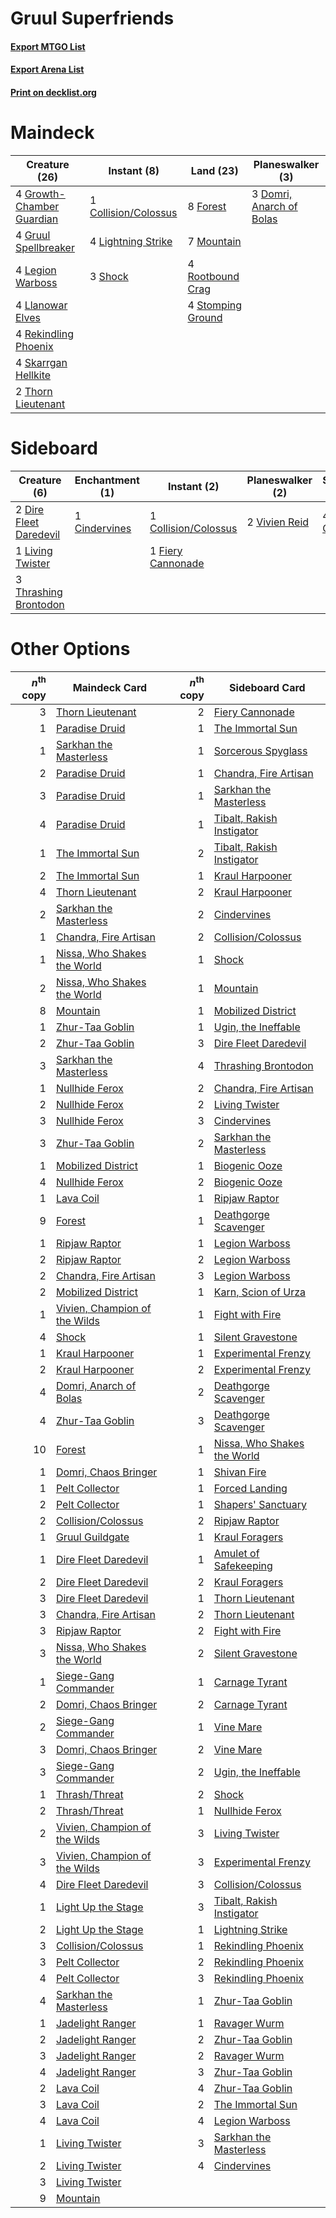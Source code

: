 # Gruul Superfriends

#### [Export MTGO List](../collection/Gruul%20Superfriends/Gruul%20Superfriends.txt)
#### [Export Arena List](../collection/Gruul%20Superfriends/Gruul%20Superfriends_arena.txt)
#### [Print on decklist.org](http://decklist.org/?deckmain=1%09Collision/Colossus%0A3%09Domri,%20Anarch%20of%20Bolas%0A8%09Forest%0A4%09Growth-Chamber%20Guardian%0A4%09Gruul%20Spellbreaker%0A4%09Legion%20Warboss%0A4%09Lightning%20Strike%0A4%09Llanowar%20Elves%0A7%09Mountain%0A4%09Rekindling%20Phoenix%0A4%09Rootbound%20Crag%0A3%09Shock%0A4%09Skarrgan%20Hellkite%0A4%09Stomping%20Ground%0A2%09Thorn%20Lieutenant&deckside=1%09Cindervines%0A1%09Collision/Colossus%0A2%09Dire%20Fleet%20Daredevil%0A1%09Fiery%20Cannonade%0A4%09Lava%20Coil%0A1%09Living%20Twister%0A3%09Thrashing%20Brontodon%0A2%09Vivien%20Reid)
# Maindeck

|                                           Creature (26)                                            |                                          Instant (8)                                          |                                         Land (23)                                          |                                         Planeswalker (3)                                          |
|----------------------------------------------------------------------------------------------------|-----------------------------------------------------------------------------------------------|--------------------------------------------------------------------------------------------|---------------------------------------------------------------------------------------------------|
|4 [Growth-Chamber Guardian](http://gatherer.wizards.com/Pages/Card/Details.aspx?multiverseid=457272)|1 [Collision/Colossus](http://gatherer.wizards.com/Pages/Card/Details.aspx?multiverseid=457367)|8 [Forest](http://gatherer.wizards.com/Pages/Card/Details.aspx?multiverseid=439860)         |3 [Domri, Anarch of Bolas](http://gatherer.wizards.com/Pages/Card/Details.aspx?multiverseid=461118)|
|4 [Gruul Spellbreaker](http://gatherer.wizards.com/Pages/Card/Details.aspx?multiverseid=457323)     |4 [Lightning Strike](http://gatherer.wizards.com/Pages/Card/Details.aspx?multiverseid=383299)  |7 [Mountain](http://gatherer.wizards.com/Pages/Card/Details.aspx?multiverseid=439859)       |                                                                                                   |
|4 [Legion Warboss](http://gatherer.wizards.com/Pages/Card/Details.aspx?multiverseid=452859)         |3 [Shock](http://gatherer.wizards.com/Pages/Card/Details.aspx?multiverseid=129732)             |4 [Rootbound Crag](http://gatherer.wizards.com/Pages/Card/Details.aspx?multiverseid=420934) |                                                                                                   |
|4 [Llanowar Elves](http://gatherer.wizards.com/Pages/Card/Details.aspx?multiverseid=129626)         |                                                                                               |4 [Stomping Ground](http://gatherer.wizards.com/Pages/Card/Details.aspx?multiverseid=405110)|                                                                                                   |
|4 [Rekindling Phoenix](http://gatherer.wizards.com/Pages/Card/Details.aspx?multiverseid=439768)     |                                                                                               |                                                                                            |                                                                                                   |
|4 [Skarrgan Hellkite](http://gatherer.wizards.com/Pages/Card/Details.aspx?multiverseid=457258)      |                                                                                               |                                                                                            |                                                                                                   |
|2 [Thorn Lieutenant](http://gatherer.wizards.com/Pages/Card/Details.aspx?multiverseid=447339)       |                                                                                               |                                                                                            |                                                                                                   |


# Sideboard

|                                          Creature (6)                                           |                                    Enchantment (1)                                     |                                          Instant (2)                                          |                                    Planeswalker (2)                                    |                                     Sorcery (4)                                      |
|-------------------------------------------------------------------------------------------------|----------------------------------------------------------------------------------------|-----------------------------------------------------------------------------------------------|----------------------------------------------------------------------------------------|--------------------------------------------------------------------------------------|
|2 [Dire Fleet Daredevil](http://gatherer.wizards.com/Pages/Card/Details.aspx?multiverseid=439756)|1 [Cindervines](http://gatherer.wizards.com/Pages/Card/Details.aspx?multiverseid=457305)|1 [Collision/Colossus](http://gatherer.wizards.com/Pages/Card/Details.aspx?multiverseid=457367)|2 [Vivien Reid](http://gatherer.wizards.com/Pages/Card/Details.aspx?multiverseid=447344)|4 [Lava Coil](http://gatherer.wizards.com/Pages/Card/Details.aspx?multiverseid=452858)|
|1 [Living Twister](http://gatherer.wizards.com/Pages/Card/Details.aspx?multiverseid=461130)      |                                                                                        |1 [Fiery Cannonade](http://gatherer.wizards.com/Pages/Card/Details.aspx?multiverseid=435297)   |                                                                                        |                                                                                      |
|3 [Thrashing Brontodon](http://gatherer.wizards.com/Pages/Card/Details.aspx?multiverseid=456570) |                                                                                        |                                                                                               |                                                                                        |                                                                                      |


# Other Options

|*n*<sup>th</sup> copy|                                             Maindeck Card                                              |*n*<sup>th</sup> copy|                                            Sideboard Card                                            |
|--------------------:|--------------------------------------------------------------------------------------------------------|--------------------:|------------------------------------------------------------------------------------------------------|
|                    3|[Thorn Lieutenant](http://gatherer.wizards.com/Pages/Card/Details.aspx?multiverseid=447339)             |                    2|[Fiery Cannonade](http://gatherer.wizards.com/Pages/Card/Details.aspx?multiverseid=435297)            |
|                    1|[Paradise Druid](http://gatherer.wizards.com/Pages/Card/Details.aspx?multiverseid=461098)               |                    1|[The Immortal Sun](http://gatherer.wizards.com/Pages/Card/Details.aspx?multiverseid=439844)           |
|                    1|[Sarkhan the Masterless](http://gatherer.wizards.com/Pages/Card/Details.aspx?multiverseid=461070)       |                    1|[Sorcerous Spyglass](http://gatherer.wizards.com/Pages/Card/Details.aspx?multiverseid=435407)         |
|                    2|[Paradise Druid](http://gatherer.wizards.com/Pages/Card/Details.aspx?multiverseid=461098)               |                    1|[Chandra, Fire Artisan](http://gatherer.wizards.com/Pages/Card/Details.aspx?multiverseid=461046)      |
|                    3|[Paradise Druid](http://gatherer.wizards.com/Pages/Card/Details.aspx?multiverseid=461098)               |                    1|[Sarkhan the Masterless](http://gatherer.wizards.com/Pages/Card/Details.aspx?multiverseid=461070)     |
|                    4|[Paradise Druid](http://gatherer.wizards.com/Pages/Card/Details.aspx?multiverseid=461098)               |                    1|[Tibalt, Rakish Instigator](http://gatherer.wizards.com/Pages/Card/Details.aspx?multiverseid=461073)  |
|                    1|[The Immortal Sun](http://gatherer.wizards.com/Pages/Card/Details.aspx?multiverseid=439844)             |                    2|[Tibalt, Rakish Instigator](http://gatherer.wizards.com/Pages/Card/Details.aspx?multiverseid=461073)  |
|                    2|[The Immortal Sun](http://gatherer.wizards.com/Pages/Card/Details.aspx?multiverseid=439844)             |                    1|[Kraul Harpooner](http://gatherer.wizards.com/Pages/Card/Details.aspx?multiverseid=452886)            |
|                    4|[Thorn Lieutenant](http://gatherer.wizards.com/Pages/Card/Details.aspx?multiverseid=447339)             |                    2|[Kraul Harpooner](http://gatherer.wizards.com/Pages/Card/Details.aspx?multiverseid=452886)            |
|                    2|[Sarkhan the Masterless](http://gatherer.wizards.com/Pages/Card/Details.aspx?multiverseid=461070)       |                    2|[Cindervines](http://gatherer.wizards.com/Pages/Card/Details.aspx?multiverseid=457305)                |
|                    1|[Chandra, Fire Artisan](http://gatherer.wizards.com/Pages/Card/Details.aspx?multiverseid=461046)        |                    2|[Collision/Colossus](http://gatherer.wizards.com/Pages/Card/Details.aspx?multiverseid=457367)         |
|                    1|[Nissa, Who Shakes the World](http://gatherer.wizards.com/Pages/Card/Details.aspx?multiverseid=461096)  |                    1|[Shock](http://gatherer.wizards.com/Pages/Card/Details.aspx?multiverseid=129732)                      |
|                    2|[Nissa, Who Shakes the World](http://gatherer.wizards.com/Pages/Card/Details.aspx?multiverseid=461096)  |                    1|[Mountain](http://gatherer.wizards.com/Pages/Card/Details.aspx?multiverseid=439859)                   |
|                    8|[Mountain](http://gatherer.wizards.com/Pages/Card/Details.aspx?multiverseid=439859)                     |                    1|[Mobilized District](http://gatherer.wizards.com/Pages/Card/Details.aspx?multiverseid=461176)         |
|                    1|[Zhur-Taa Goblin](http://gatherer.wizards.com/Pages/Card/Details.aspx?multiverseid=457359)              |                    1|[Ugin, the Ineffable](http://gatherer.wizards.com/Pages/Card/Details.aspx?multiverseid=460929)        |
|                    2|[Zhur-Taa Goblin](http://gatherer.wizards.com/Pages/Card/Details.aspx?multiverseid=457359)              |                    3|[Dire Fleet Daredevil](http://gatherer.wizards.com/Pages/Card/Details.aspx?multiverseid=439756)       |
|                    3|[Sarkhan the Masterless](http://gatherer.wizards.com/Pages/Card/Details.aspx?multiverseid=461070)       |                    4|[Thrashing Brontodon](http://gatherer.wizards.com/Pages/Card/Details.aspx?multiverseid=456570)        |
|                    1|[Nullhide Ferox](http://gatherer.wizards.com/Pages/Card/Details.aspx?multiverseid=452888)               |                    2|[Chandra, Fire Artisan](http://gatherer.wizards.com/Pages/Card/Details.aspx?multiverseid=461046)      |
|                    2|[Nullhide Ferox](http://gatherer.wizards.com/Pages/Card/Details.aspx?multiverseid=452888)               |                    2|[Living Twister](http://gatherer.wizards.com/Pages/Card/Details.aspx?multiverseid=461130)             |
|                    3|[Nullhide Ferox](http://gatherer.wizards.com/Pages/Card/Details.aspx?multiverseid=452888)               |                    3|[Cindervines](http://gatherer.wizards.com/Pages/Card/Details.aspx?multiverseid=457305)                |
|                    3|[Zhur-Taa Goblin](http://gatherer.wizards.com/Pages/Card/Details.aspx?multiverseid=457359)              |                    2|[Sarkhan the Masterless](http://gatherer.wizards.com/Pages/Card/Details.aspx?multiverseid=461070)     |
|                    1|[Mobilized District](http://gatherer.wizards.com/Pages/Card/Details.aspx?multiverseid=461176)           |                    1|[Biogenic Ooze](http://gatherer.wizards.com/Pages/Card/Details.aspx?multiverseid=457266)              |
|                    4|[Nullhide Ferox](http://gatherer.wizards.com/Pages/Card/Details.aspx?multiverseid=452888)               |                    2|[Biogenic Ooze](http://gatherer.wizards.com/Pages/Card/Details.aspx?multiverseid=457266)              |
|                    1|[Lava Coil](http://gatherer.wizards.com/Pages/Card/Details.aspx?multiverseid=452858)                    |                    1|[Ripjaw Raptor](http://gatherer.wizards.com/Pages/Card/Details.aspx?multiverseid=435359)              |
|                    9|[Forest](http://gatherer.wizards.com/Pages/Card/Details.aspx?multiverseid=439860)                       |                    1|[Deathgorge Scavenger](http://gatherer.wizards.com/Pages/Card/Details.aspx?multiverseid=435339)       |
|                    1|[Ripjaw Raptor](http://gatherer.wizards.com/Pages/Card/Details.aspx?multiverseid=435359)                |                    1|[Legion Warboss](http://gatherer.wizards.com/Pages/Card/Details.aspx?multiverseid=452859)             |
|                    2|[Ripjaw Raptor](http://gatherer.wizards.com/Pages/Card/Details.aspx?multiverseid=435359)                |                    2|[Legion Warboss](http://gatherer.wizards.com/Pages/Card/Details.aspx?multiverseid=452859)             |
|                    2|[Chandra, Fire Artisan](http://gatherer.wizards.com/Pages/Card/Details.aspx?multiverseid=461046)        |                    3|[Legion Warboss](http://gatherer.wizards.com/Pages/Card/Details.aspx?multiverseid=452859)             |
|                    2|[Mobilized District](http://gatherer.wizards.com/Pages/Card/Details.aspx?multiverseid=461176)           |                    1|[Karn, Scion of Urza](http://gatherer.wizards.com/Pages/Card/Details.aspx?multiverseid=442889)        |
|                    1|[Vivien, Champion of the Wilds](http://gatherer.wizards.com/Pages/Card/Details.aspx?multiverseid=461107)|                    1|[Fight with Fire](http://gatherer.wizards.com/Pages/Card/Details.aspx?multiverseid=443007)            |
|                    4|[Shock](http://gatherer.wizards.com/Pages/Card/Details.aspx?multiverseid=129732)                        |                    1|[Silent Gravestone](http://gatherer.wizards.com/Pages/Card/Details.aspx?multiverseid=439846)          |
|                    1|[Kraul Harpooner](http://gatherer.wizards.com/Pages/Card/Details.aspx?multiverseid=452886)              |                    1|[Experimental Frenzy](http://gatherer.wizards.com/Pages/Card/Details.aspx?multiverseid=452849)        |
|                    2|[Kraul Harpooner](http://gatherer.wizards.com/Pages/Card/Details.aspx?multiverseid=452886)              |                    2|[Experimental Frenzy](http://gatherer.wizards.com/Pages/Card/Details.aspx?multiverseid=452849)        |
|                    4|[Domri, Anarch of Bolas](http://gatherer.wizards.com/Pages/Card/Details.aspx?multiverseid=461118)       |                    2|[Deathgorge Scavenger](http://gatherer.wizards.com/Pages/Card/Details.aspx?multiverseid=435339)       |
|                    4|[Zhur-Taa Goblin](http://gatherer.wizards.com/Pages/Card/Details.aspx?multiverseid=457359)              |                    3|[Deathgorge Scavenger](http://gatherer.wizards.com/Pages/Card/Details.aspx?multiverseid=435339)       |
|                   10|[Forest](http://gatherer.wizards.com/Pages/Card/Details.aspx?multiverseid=439860)                       |                    1|[Nissa, Who Shakes the World](http://gatherer.wizards.com/Pages/Card/Details.aspx?multiverseid=461096)|
|                    1|[Domri, Chaos Bringer](http://gatherer.wizards.com/Pages/Card/Details.aspx?multiverseid=457310)         |                    1|[Shivan Fire](http://gatherer.wizards.com/Pages/Card/Details.aspx?multiverseid=443030)                |
|                    1|[Pelt Collector](http://gatherer.wizards.com/Pages/Card/Details.aspx?multiverseid=452891)               |                    1|[Forced Landing](http://gatherer.wizards.com/Pages/Card/Details.aspx?multiverseid=461088)             |
|                    2|[Pelt Collector](http://gatherer.wizards.com/Pages/Card/Details.aspx?multiverseid=452891)               |                    1|[Shapers' Sanctuary](http://gatherer.wizards.com/Pages/Card/Details.aspx?multiverseid=435362)         |
|                    2|[Collision/Colossus](http://gatherer.wizards.com/Pages/Card/Details.aspx?multiverseid=457367)           |                    2|[Ripjaw Raptor](http://gatherer.wizards.com/Pages/Card/Details.aspx?multiverseid=435359)              |
|                    1|[Gruul Guildgate](http://gatherer.wizards.com/Pages/Card/Details.aspx?multiverseid=376359)              |                    1|[Kraul Foragers](http://gatherer.wizards.com/Pages/Card/Details.aspx?multiverseid=452885)             |
|                    1|[Dire Fleet Daredevil](http://gatherer.wizards.com/Pages/Card/Details.aspx?multiverseid=439756)         |                    1|[Amulet of Safekeeping](http://gatherer.wizards.com/Pages/Card/Details.aspx?multiverseid=447363)      |
|                    2|[Dire Fleet Daredevil](http://gatherer.wizards.com/Pages/Card/Details.aspx?multiverseid=439756)         |                    2|[Kraul Foragers](http://gatherer.wizards.com/Pages/Card/Details.aspx?multiverseid=452885)             |
|                    3|[Dire Fleet Daredevil](http://gatherer.wizards.com/Pages/Card/Details.aspx?multiverseid=439756)         |                    1|[Thorn Lieutenant](http://gatherer.wizards.com/Pages/Card/Details.aspx?multiverseid=447339)           |
|                    3|[Chandra, Fire Artisan](http://gatherer.wizards.com/Pages/Card/Details.aspx?multiverseid=461046)        |                    2|[Thorn Lieutenant](http://gatherer.wizards.com/Pages/Card/Details.aspx?multiverseid=447339)           |
|                    3|[Ripjaw Raptor](http://gatherer.wizards.com/Pages/Card/Details.aspx?multiverseid=435359)                |                    2|[Fight with Fire](http://gatherer.wizards.com/Pages/Card/Details.aspx?multiverseid=443007)            |
|                    3|[Nissa, Who Shakes the World](http://gatherer.wizards.com/Pages/Card/Details.aspx?multiverseid=461096)  |                    2|[Silent Gravestone](http://gatherer.wizards.com/Pages/Card/Details.aspx?multiverseid=439846)          |
|                    1|[Siege-Gang Commander](http://gatherer.wizards.com/Pages/Card/Details.aspx?multiverseid=130539)         |                    1|[Carnage Tyrant](http://gatherer.wizards.com/Pages/Card/Details.aspx?multiverseid=435334)             |
|                    2|[Domri, Chaos Bringer](http://gatherer.wizards.com/Pages/Card/Details.aspx?multiverseid=457310)         |                    2|[Carnage Tyrant](http://gatherer.wizards.com/Pages/Card/Details.aspx?multiverseid=435334)             |
|                    2|[Siege-Gang Commander](http://gatherer.wizards.com/Pages/Card/Details.aspx?multiverseid=130539)         |                    1|[Vine Mare](http://gatherer.wizards.com/Pages/Card/Details.aspx?multiverseid=447343)                  |
|                    3|[Domri, Chaos Bringer](http://gatherer.wizards.com/Pages/Card/Details.aspx?multiverseid=457310)         |                    2|[Vine Mare](http://gatherer.wizards.com/Pages/Card/Details.aspx?multiverseid=447343)                  |
|                    3|[Siege-Gang Commander](http://gatherer.wizards.com/Pages/Card/Details.aspx?multiverseid=130539)         |                    2|[Ugin, the Ineffable](http://gatherer.wizards.com/Pages/Card/Details.aspx?multiverseid=460929)        |
|                    1|[Thrash/Threat](http://gatherer.wizards.com/Pages/Card/Details.aspx?multiverseid=457373)                |                    2|[Shock](http://gatherer.wizards.com/Pages/Card/Details.aspx?multiverseid=129732)                      |
|                    2|[Thrash/Threat](http://gatherer.wizards.com/Pages/Card/Details.aspx?multiverseid=457373)                |                    1|[Nullhide Ferox](http://gatherer.wizards.com/Pages/Card/Details.aspx?multiverseid=452888)             |
|                    2|[Vivien, Champion of the Wilds](http://gatherer.wizards.com/Pages/Card/Details.aspx?multiverseid=461107)|                    3|[Living Twister](http://gatherer.wizards.com/Pages/Card/Details.aspx?multiverseid=461130)             |
|                    3|[Vivien, Champion of the Wilds](http://gatherer.wizards.com/Pages/Card/Details.aspx?multiverseid=461107)|                    3|[Experimental Frenzy](http://gatherer.wizards.com/Pages/Card/Details.aspx?multiverseid=452849)        |
|                    4|[Dire Fleet Daredevil](http://gatherer.wizards.com/Pages/Card/Details.aspx?multiverseid=439756)         |                    3|[Collision/Colossus](http://gatherer.wizards.com/Pages/Card/Details.aspx?multiverseid=457367)         |
|                    1|[Light Up the Stage](http://gatherer.wizards.com/Pages/Card/Details.aspx?multiverseid=457251)           |                    3|[Tibalt, Rakish Instigator](http://gatherer.wizards.com/Pages/Card/Details.aspx?multiverseid=461073)  |
|                    2|[Light Up the Stage](http://gatherer.wizards.com/Pages/Card/Details.aspx?multiverseid=457251)           |                    1|[Lightning Strike](http://gatherer.wizards.com/Pages/Card/Details.aspx?multiverseid=383299)           |
|                    3|[Collision/Colossus](http://gatherer.wizards.com/Pages/Card/Details.aspx?multiverseid=457367)           |                    1|[Rekindling Phoenix](http://gatherer.wizards.com/Pages/Card/Details.aspx?multiverseid=439768)         |
|                    3|[Pelt Collector](http://gatherer.wizards.com/Pages/Card/Details.aspx?multiverseid=452891)               |                    2|[Rekindling Phoenix](http://gatherer.wizards.com/Pages/Card/Details.aspx?multiverseid=439768)         |
|                    4|[Pelt Collector](http://gatherer.wizards.com/Pages/Card/Details.aspx?multiverseid=452891)               |                    3|[Rekindling Phoenix](http://gatherer.wizards.com/Pages/Card/Details.aspx?multiverseid=439768)         |
|                    4|[Sarkhan the Masterless](http://gatherer.wizards.com/Pages/Card/Details.aspx?multiverseid=461070)       |                    1|[Zhur-Taa Goblin](http://gatherer.wizards.com/Pages/Card/Details.aspx?multiverseid=457359)            |
|                    1|[Jadelight Ranger](http://gatherer.wizards.com/Pages/Card/Details.aspx?multiverseid=439793)             |                    1|[Ravager Wurm](http://gatherer.wizards.com/Pages/Card/Details.aspx?multiverseid=457344)               |
|                    2|[Jadelight Ranger](http://gatherer.wizards.com/Pages/Card/Details.aspx?multiverseid=439793)             |                    2|[Zhur-Taa Goblin](http://gatherer.wizards.com/Pages/Card/Details.aspx?multiverseid=457359)            |
|                    3|[Jadelight Ranger](http://gatherer.wizards.com/Pages/Card/Details.aspx?multiverseid=439793)             |                    2|[Ravager Wurm](http://gatherer.wizards.com/Pages/Card/Details.aspx?multiverseid=457344)               |
|                    4|[Jadelight Ranger](http://gatherer.wizards.com/Pages/Card/Details.aspx?multiverseid=439793)             |                    3|[Zhur-Taa Goblin](http://gatherer.wizards.com/Pages/Card/Details.aspx?multiverseid=457359)            |
|                    2|[Lava Coil](http://gatherer.wizards.com/Pages/Card/Details.aspx?multiverseid=452858)                    |                    4|[Zhur-Taa Goblin](http://gatherer.wizards.com/Pages/Card/Details.aspx?multiverseid=457359)            |
|                    3|[Lava Coil](http://gatherer.wizards.com/Pages/Card/Details.aspx?multiverseid=452858)                    |                    2|[The Immortal Sun](http://gatherer.wizards.com/Pages/Card/Details.aspx?multiverseid=439844)           |
|                    4|[Lava Coil](http://gatherer.wizards.com/Pages/Card/Details.aspx?multiverseid=452858)                    |                    4|[Legion Warboss](http://gatherer.wizards.com/Pages/Card/Details.aspx?multiverseid=452859)             |
|                    1|[Living Twister](http://gatherer.wizards.com/Pages/Card/Details.aspx?multiverseid=461130)               |                    3|[Sarkhan the Masterless](http://gatherer.wizards.com/Pages/Card/Details.aspx?multiverseid=461070)     |
|                    2|[Living Twister](http://gatherer.wizards.com/Pages/Card/Details.aspx?multiverseid=461130)               |                    4|[Cindervines](http://gatherer.wizards.com/Pages/Card/Details.aspx?multiverseid=457305)                |
|                    3|[Living Twister](http://gatherer.wizards.com/Pages/Card/Details.aspx?multiverseid=461130)               |                     |                                                                                                      |
|                    9|[Mountain](http://gatherer.wizards.com/Pages/Card/Details.aspx?multiverseid=439859)                     |                     |                                                                                                      |

